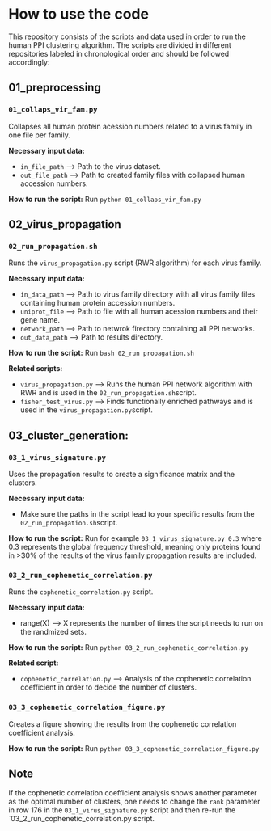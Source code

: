 # How to use the code
This repository consists of the scripts and data used in order to run the human PPI clustering algorithm. The scripts are divided in different repositories labeled in chronological order and should be followed accordingly:

## 01_preprocessing
### `01_collaps_vir_fam.py` 
Collapses all human protein acession numbers related to a virus family in one file per family.

**Necessary input data:**
- `in_file_path` --> Path to the virus dataset. 
- `out_file_path` --> Path to created family files with collapsed human accession numbers. 

**How to run the script:**
 Run `python 01_collaps_vir_fam.py`


## 02_virus_propagation
### `02_run_propagation.sh` 
Runs the `virus_propagation.py` script (RWR algorithm) for each virus family.

**Necessary input data:**
- `in_data_path` --> Path to virus family directory with all virus family files containing human protein accession numbers. 
- `uniprot_file` --> Path to file with all human acession numbers and their gene name. 
- `network_path` --> Path to netwrok firectory containing all PPI networks. 
- `out_data_path` --> Path to results directory. 

**How to run the script:**
Run `bash 02_run propagation.sh`

**Related scripts:**
- `virus_propagation.py` --> Runs the human PPI network algorithm with RWR and is used in the `02_run_propagation.sh`script. 
- `fisher_test_virus.py` --> Finds functionally enriched pathways and is used in the `virus_propagation.py`script.


## 03_cluster_generation:
### `03_1_virus_signature.py` 
Uses the propagation results to create a significance matrix and the clusters.

**Necessary input data:**
- Make sure the paths in the script lead to your specific results from the `02_run_propagation.sh`script.

**How to run the script:**
Run for example `03_1_virus_signature.py 0.3` where 0.3 represents the global frequency threshold, meaning only proteins found in >30% of the results of the virus family propagation results are included. 

### `03_2_run_cophenetic_correlation.py` 
Runs the `cophenetic_correlation.py` script. 

**Necessary input data:**
- range(X) --> X represents the number of times the script needs to run on the randmized sets. 

**How to run the script:** 
Run `python 03_2_run_cophenetic_correlation.py`

**Related script:** 
- `cophenetic_correlation.py` --> Analysis of the cophenetic correlation coefficient in order to decide the number of clusters.

### `03_3_cophenetic_correlation_figure.py`
Creates a figure showing the results from the cophenetic correlation coefficient analysis. 

**How to run the script:** 
Run `python 03_3_cophenetic_correlation_figure.py`

## Note
If the cophenetic correlation coefficient analysis shows another parameter as the optimal number of clusters, one needs to change the `rank` parameter in row 176 in the `03_1_virus_signature.py` script and then re-run the `03_2_run_cophenetic_correlation.py script. 

